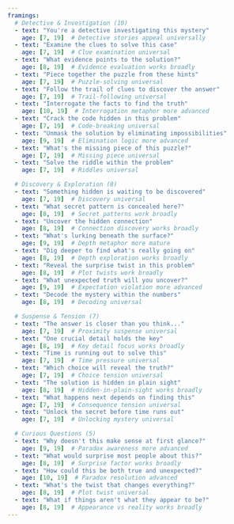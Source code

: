 ```yaml
---
framings:
  # Detective & Investigation (10)
  - text: "You're a detective investigating this mystery"
    age: [7, 19]  # Detective stories appeal universally
  - text: "Examine the clues to solve this case"
    age: [7, 19]  # Clue examination universal
  - text: "What evidence points to the solution?"
    age: [8, 19]  # Evidence evaluation works broadly
  - text: "Piece together the puzzle from these hints"
    age: [7, 19]  # Puzzle-solving universal
  - text: "Follow the trail of clues to discover the answer"
    age: [7, 19]  # Trail-following universal
  - text: "Interrogate the facts to find the truth"
    age: [10, 19]  # Interrogation metaphor more advanced
  - text: "Crack the code hidden in this problem"
    age: [7, 19]  # Code-breaking universal
  - text: "Unmask the solution by eliminating impossibilities"
    age: [9, 19]  # Elimination logic more advanced
  - text: "What's the missing piece of this puzzle?"
    age: [7, 19]  # Missing piece universal
  - text: "Solve the riddle within the problem"
    age: [7, 19]  # Riddles universal

  # Discovery & Exploration (8)
  - text: "Something hidden is waiting to be discovered"
    age: [7, 19]  # Discovery universal
  - text: "What secret pattern is concealed here?"
    age: [8, 19]  # Secret patterns work broadly
  - text: "Uncover the hidden connection"
    age: [8, 19]  # Connection discovery works broadly
  - text: "What's lurking beneath the surface?"
    age: [9, 19]  # Depth metaphor more mature
  - text: "Dig deeper to find what's really going on"
    age: [8, 19]  # Depth exploration works broadly
  - text: "Reveal the surprise twist in this problem"
    age: [8, 19]  # Plot twists work broadly
  - text: "What unexpected truth will you uncover?"
    age: [9, 19]  # Expectation violation more advanced
  - text: "Decode the mystery within the numbers"
    age: [8, 19]  # Decoding universal

  # Suspense & Tension (7)
  - text: "The answer is closer than you think..."
    age: [7, 19]  # Proximity suspense universal
  - text: "One crucial detail holds the key"
    age: [8, 19]  # Key detail focus works broadly
  - text: "Time is running out to solve this"
    age: [7, 19]  # Time pressure universal
  - text: "Which choice will reveal the truth?"
    age: [7, 19]  # Choice tension universal
  - text: "The solution is hidden in plain sight"
    age: [8, 19]  # Hidden-in-plain-sight works broadly
  - text: "What happens next depends on finding this"
    age: [7, 19]  # Consequence tension universal
  - text: "Unlock the secret before time runs out"
    age: [7, 19]  # Unlocking mystery universal

  # Curious Questions (5)
  - text: "Why doesn't this make sense at first glance?"
    age: [9, 19]  # Paradox awareness more advanced
  - text: "What would surprise most people about this?"
    age: [8, 19]  # Surprise factor works broadly
  - text: "How could this be both true and unexpected?"
    age: [10, 19]  # Paradox resolution advanced
  - text: "What's the twist that changes everything?"
    age: [8, 19]  # Plot twist universal
  - text: "What if things aren't what they appear to be?"
    age: [8, 19]  # Appearance vs reality works broadly
---
```

